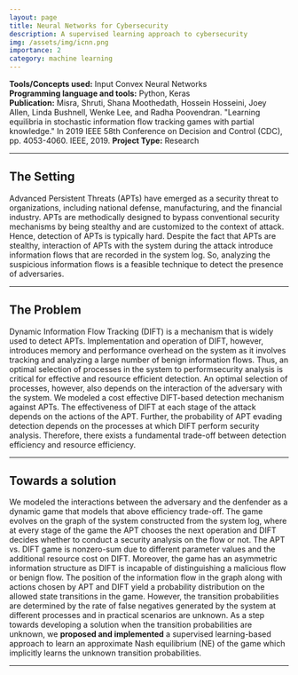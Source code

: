 ```yaml
---
layout: page
title: Neural Networks for Cybersecurity
description: A supervised learning approach to cybersecurity
img: /assets/img/icnn.png
importance: 2
category: machine learning
---
```


**Tools/Concepts used:** Input Convex Neural Networks \
**Programming language and tools:** Python, Keras \
**Publication:** Misra, Shruti, Shana Moothedath, Hossein Hosseini, Joey Allen, Linda Bushnell, Wenke Lee, and Radha Poovendran. "Learning equilibria in stochastic information flow tracking games with partial knowledge." In 2019 IEEE 58th Conference on Decision and Control (CDC), pp. 4053-4060. IEEE, 2019.
**Project Type:** Research

<hr>

## The Setting

Advanced Persistent Threats (APTs) have emerged as a security threat to organizations, including national defense, manufacturing, and the financial industry. APTs are methodically designed to bypass conventional security mechanisms by being stealthy and are customized to the context of attack. Hence, detection of APTs is typically hard. Despite the fact that APTs are stealthy, interaction of APTs with the system during the attack introduce information flows that are recorded in the system log. So, analyzing the suspicious information flows is a feasible technique to detect the presence of adversaries. 

<hr>

## The Problem

Dynamic Information Flow Tracking (DIFT) is a mechanism that is widely used to detect APTs. Implementation and operation of DIFT, however, introduces memory and performance overhead on the system as it involves tracking and analyzing a large number of benign information flows. Thus, an optimal selection of processes in the system to performsecurity analysis is critical for effective and resource efficient detection. An optimal selection of processes, however, also
depends on the interaction of the adversary with the system. We modeled a cost effective DIFT-based detection mechanism against APTs. The effectiveness of DIFT at each stage of the attack depends on the actions of the APT. Further, the probability of APT evading detection depends on the processes at which DIFT perform security analysis. Therefore, there exists a fundamental trade-off between detection efficiency and resource efficiency. 

<hr>

## Towards a solution

We modeled the interactions between the adversary and the denfender as a dynamic game that models that above efficiency trade-off. The game evolves on the
graph of the system constructed from the system log, where at every stage of the game the APT chooses the next operation and DIFT decides whether to conduct a security analysis on the flow or not. The APT vs. DIFT game is nonzero-sum due to different parameter values and the additional resource cost on DIFT. Moreover, the game has an asymmetric information structure as DIFT is incapable of distinguishing a malicious flow or benign flow. The position of the information flow in the graph along with actions chosen by APT and DIFT yield a probability distribution on the allowed state transitions in the game. However, the transition probabilities are determined by the rate of false negatives generated by the system at different processes and in practical scenarios are unknown. As a step towards developing a solution when the transition probabilities are unknown, we **proposed and implemented** a supervised learning-based approach to learn an approximate Nash equilibrium (NE) of the game which implicitly learns the unknown transition probabilities.

<hr>



